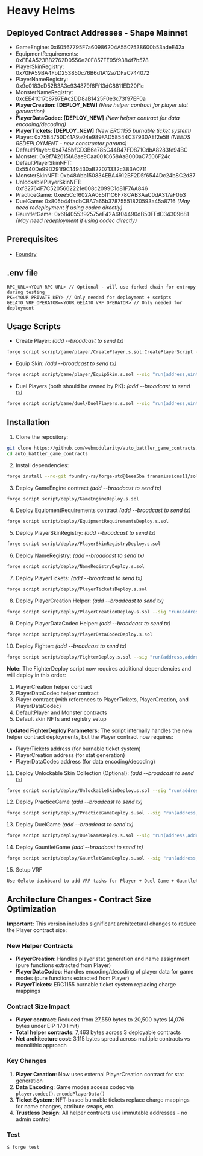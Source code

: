 # Heavy Helms

## Deployed Contract Addresses - Shape Mainnet

- GameEngine: 0x60567795F7a60986204A5507538600b53adeE42a
- EquipmentRequirements: 0xEE4A523BB2762D0556e20F857FE95f9384f7b578
- PlayerSkinRegistry: 0x70FA59BA4FbD253850c76B6d1A12a7DFaC744072
- PlayerNameRegistry: 0x9e0183eD52B3A3c934879f6Ff13dC8811ED20f1c
- MonsterNameRegistry: 0xcEE41C17c8797EAc2DD8aB1425F0e3c73f97EF0a
- **PlayerCreation: [DEPLOY_NEW]** _(New helper contract for player stat generation)_
- **PlayerDataCodec: [DEPLOY_NEW]** _(New helper contract for data encoding/decoding)_
- **PlayerTickets: [DEPLOY_NEW]** _(New ERC1155 burnable ticket system)_
- Player: 0x75B4750D41A9a04e989FAD58544C37930AEf2e5B _(NEEDS REDEPLOYMENT - new constructor params)_
- DefaultPlayer: 0x4745bfCD3B6e785C44B47FD871CdbA8283fe94BC
- Monster: 0x9f742615fA8ae9Caa001C658Aa8000aC7506F24c
- DefaultPlayerSkinNFT: 0x5540De99D291f9C149430aB22071332c383A0711
- MonsterSkinNFT: 0xb48Abb150834EBA4912BF2D5f6544Dc24b8C2d87
- UnlockablePlayerSkinNFT: 0xf32764F7C5205662221e008c2099C1d81F7AA846
- PracticeGame: 0xee5Ccf602AA0E5ff1C6F78CAB3AaC0dA317aF0b3
- DuelGame: 0x805b44fadbCBA7a65b37875551820593a45a8716 _(May need redeployment if using codec directly)_
- GauntletGame: 0x684055392575eF42A6f04490dB50FFdC34309681 _(May need redeployment if using codec directly)_

## Prerequisites

- [Foundry](https://book.getfoundry.sh/getting-started/installation.html)

## .env file

```
RPC_URL=<YOUR RPC URL> // Optional - will use forked chain for entropy during testing
PK=<YOUR PRIVATE KEY> // Only needed for deployment + scripts
GELATO_VRF_OPERATOR=<YOUR GELATO VRF OPERATOR> // Only needed for deployment
```

## Usage Scripts

- Create Player: _(add --broadcast to send tx)_

```bash
forge script script/game/player/CreatePlayer.s.sol:CreatePlayerScript --sig "run(address,bool)" <PLAYER_CONTRACT_ADDRESS> <IS_FEMALE>
```

- Equip Skin: _(add --broadcast to send tx)_

```bash
forge script script/game/player/EquipSkin.s.sol --sig "run(address,uint32,uint32,uint16)" <PLAYER_CONTRACT_ADDRESS> <PLAYER_ID> <SKIN_INDEX> <TOKEN_ID>
```

- Duel Players (both should be owned by PK): _(add --broadcast to send tx)_

```bash
forge script script/game/duel/DuelPlayers.s.sol --sig "run(address,uint32,uint32)" <DUEL_GAME_ADDRESS> <CHALLENGER_ID> <DEFENDER_ID>
```

## Installation

1. Clone the repository:

```bash
git clone https://github.com/webmodularity/auto_battler_game_contracts.git
cd auto_battler_game_contracts
```

2. Install dependencies:

```bash
forge install --no-git foundry-rs/forge-std@1eea5ba transmissions11/solmate@c93f771 gelatodigital/vrf-contracts@fdb85db bokkypoobah/BokkyPooBahsDateTimeLibrary@1dc26f9
```

3. Deploy GameEngine contract _(add --broadcast to send tx)_

```bash
forge script script/deploy/GameEngineDeploy.s.sol
```

4. Deploy EquipmentRequirements contract _(add --broadcast to send tx)_

```bash
forge script script/deploy/EquipmentRequirementsDeploy.s.sol
```

5. Deploy PlayerSkinRegistry: _(add --broadcast to send tx)_

```bash
forge script script/deploy/PlayerSkinRegistryDeploy.s.sol
```

6. Deploy NameRegistry: _(add --broadcast to send tx)_

```bash
forge script script/deploy/NameRegistryDeploy.s.sol
```

7. Deploy PlayerTickets: _(add --broadcast to send tx)_

```bash
forge script script/deploy/PlayerTicketsDeploy.s.sol
```

8. Deploy PlayerCreation Helper: _(add --broadcast to send tx)_

```bash
forge script script/deploy/PlayerCreationDeploy.s.sol --sig "run(address)" <PLAYER_NAME_REGISTRY_ADDRESS>
```

9. Deploy PlayerDataCodec Helper: _(add --broadcast to send tx)_

```bash
forge script script/deploy/PlayerDataCodecDeploy.s.sol
```

10. Deploy Fighter: _(add --broadcast to send tx)_

```bash
forge script script/deploy/FighterDeploy.s.sol --sig "run(address,address,address,address)" <SKIN_REGISTRY_ADDRESS> <PLAYER_NAME_REGISTRY_ADDRESS> <MONSTER_NAME_REGISTRY_ADDRESS> <EQUIPMENT_REQUIREMENTS_ADDRESS>
```

**Note:** The FighterDeploy script now requires additional dependencies and will deploy in this order:

1. PlayerCreation helper contract
2. PlayerDataCodec helper contract
3. Player contract (with references to PlayerTickets, PlayerCreation, and PlayerDataCodec)
4. DefaultPlayer and Monster contracts
5. Default skin NFTs and registry setup

**Updated FighterDeploy Parameters:**
The script internally handles the new helper contract deployments, but the Player contract now requires:

- PlayerTickets address (for burnable ticket system)
- PlayerCreation address (for stat generation)
- PlayerDataCodec address (for data encoding/decoding)

11. Deploy Unlockable Skin Collection (Optional): _(add --broadcast to send tx)_

```bash
forge script script/deploy/UnlockableSkinDeploy.s.sol --sig "run(address)" <SKIN_REGISTRY_ADDRESS>
```

12. Deploy PracticeGame _(add --broadcast to send tx)_

```bash
forge script script/deploy/PracticeGameDeploy.s.sol --sig "run(address,address,address,address)" <GAME_ENGINE_ADDRESS> <PLAYER_CONTRACT_ADDRESS> <DEFAULT_PLAYER_CONTRACT_ADDRESS> <MONSTER_CONTRACT_ADDRESS>
```

13. Deploy DuelGame _(add --broadcast to send tx)_

```bash
forge script script/deploy/DuelGameDeploy.s.sol --sig "run(address,address)" <GAME_ENGINE_ADDRESS> <PLAYER_CONTRACT_ADDRESS>
```

14. Deploy GauntletGame _(add --broadcast to send tx)_

```bash
forge script script/deploy/GauntletGameDeploy.s.sol --sig "run(address,address,address)" <GAME_ENGINE_ADDRESS> <PLAYER_CONTRACT_ADDRESS> <DEFAULT_PLAYER_CONTRACT_ADDRESS>
```

15. Setup VRF

```bash
Use Gelato dashboard to add VRF tasks for Player + Duel Game + Gauntlet Game contracts
```

## Architecture Changes - Contract Size Optimization

**Important:** This version includes significant architectural changes to reduce the Player contract size:

### New Helper Contracts

- **PlayerCreation**: Handles player stat generation and name assignment (pure functions extracted from Player)
- **PlayerDataCodec**: Handles encoding/decoding of player data for game modes (pure functions extracted from Player)
- **PlayerTickets**: ERC1155 burnable ticket system replacing charge mappings

### Contract Size Impact

- **Player contract**: Reduced from 27,559 bytes to 20,500 bytes (4,076 bytes under EIP-170 limit)
- **Total helper contracts**: 7,463 bytes across 3 deployable contracts
- **Net architecture cost**: 3,115 bytes spread across multiple contracts vs monolithic approach

### Key Changes

1. **Player Creation**: Now uses external PlayerCreation contract for stat generation
2. **Data Encoding**: Game modes access codec via `player.codec().encodePlayerData()`
3. **Ticket System**: NFT-based burnable tickets replace charge mappings for name changes, attribute swaps, etc.
4. **Trustless Design**: All helper contracts use immutable addresses - no admin control

### Test

```shell
$ forge test
```
